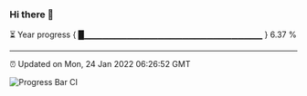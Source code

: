 ### Hi there 👋

⏳ Year progress { █▁▁▁▁▁▁▁▁▁▁▁▁▁▁▁▁▁▁▁▁▁▁▁▁▁▁▁▁▁ } 6.37 %

---

⏰ Updated on Mon, 24 Jan 2022 06:26:52 GMT

![Progress Bar CI](https://github.com/ZhaoGui/ZhaoGui/workflows/Progress%20Bar%20CI/badge.svg)
